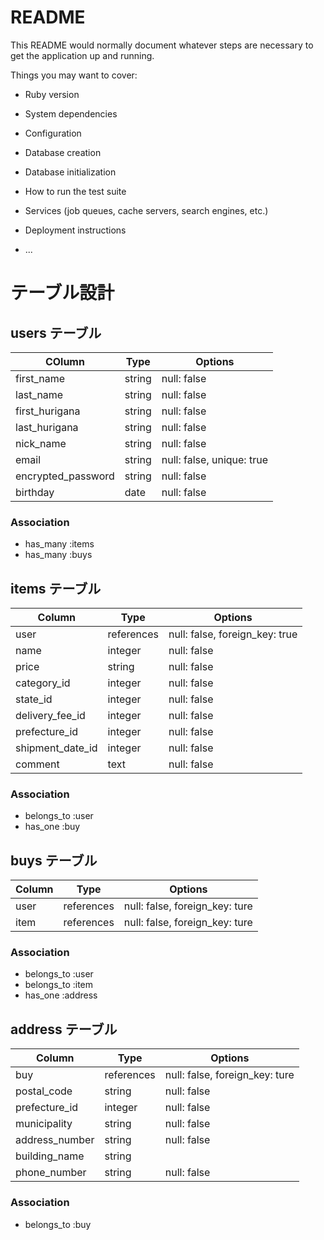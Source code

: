 # README

This README would normally document whatever steps are necessary to get the
application up and running.

Things you may want to cover:

* Ruby version

* System dependencies

* Configuration

* Database creation

* Database initialization

* How to run the test suite

* Services (job queues, cache servers, search engines, etc.)

* Deployment instructions

* ...

# テーブル設計

## users テーブル

| COlumn             | Type   | Options                   |
| ------------------ | ------ | ------------------------- |
| first_name         | string | null: false               |
| last_name          | string | null: false               |
| first_hurigana     | string | null: false               |
| last_hurigana      | string | null: false               |
| nick_name          | string | null: false               |
| email              | string | null: false, unique: true |
| encrypted_password | string | null: false               |
| birthday           | date   | null: false               |

### Association
- has_many :items
- has_many :buys

## items テーブル

| Column             | Type       | Options                        |
| ------------------ | --------   | ------------------------------ |
| user               | references | null: false, foreign_key: true |
| name               | integer    | null: false                    |
| price              | string     | null: false                    |
| category_id        | integer    | null: false                    |
| state_id           | integer    | null: false                    |
| delivery_fee_id    | integer    | null: false                    |
| prefecture_id      | integer    | null: false                    |
| shipment_date_id   | integer    | null: false                    |
| comment            | text       | null: false                    |

### Association
- belongs_to :user
- has_one :buy

## buys テーブル

| Column  | Type       | Options                        |
| ------- | ---------- | ------------------------------ |
| user    | references | null: false, foreign_key: ture |
| item    | references | null: false, foreign_key: ture |

### Association
- belongs_to :user
- belongs_to :item
- has_one :address

## address テーブル

| Column           | Type       | Options                        |
| ---------------- | ---------- | ------------------------------ |
| buy              | references | null: false, foreign_key: ture |
| postal_code      | string     | null: false                    |
| prefecture_id    | integer    | null: false                    |
| municipality     | string     | null: false                    |
| address_number   | string     | null: false                    |
| building_name    | string     |                                |
| phone_number     | string     | null: false                    |

### Association
- belongs_to :buy